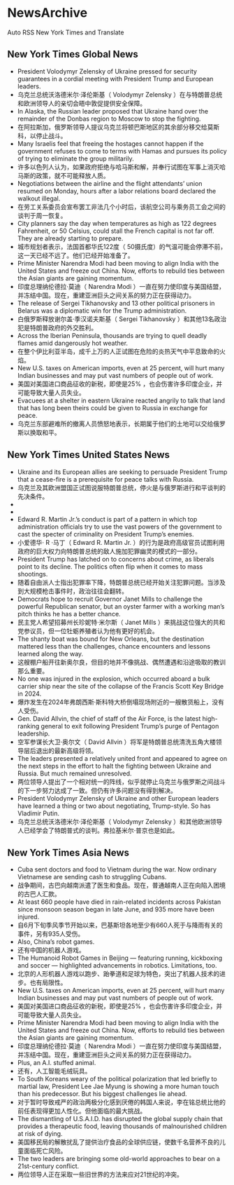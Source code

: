 # NewsArchive
Auto RSS New York Times and Translate

## New York Times Global News
* President Volodymyr Zelensky of Ukraine pressed for security guarantees in a cordial meeting with President Trump and European leaders.
* 乌克兰总统沃洛德米尔·泽伦斯基（ Volodymyr Zelensky ）在与特朗普总统和欧洲领导人的亲切会晤中敦促提供安全保障。
* In Alaska, the Russian leader proposed that Ukraine hand over the remainder of the Donbas region to Moscow to stop the fighting.
* 在阿拉斯加，俄罗斯领导人提议乌克兰将顿巴斯地区的其余部分移交给莫斯科，以停止战斗。
* Many Israelis feel that freeing the hostages cannot happen if the government refuses to come to terms with Hamas and pursues its policy of trying to eliminate the group militarily.
* 许多以色列人认为，如果政府拒绝与哈马斯和解，并奉行试图在军事上消灭哈马斯的政策，就不可能释放人质。
* Negotiations between the airline and the flight attendants’ union resumed on Monday, hours after a labor relations board declared the walkout illegal.
* 在劳工关系委员会宣布罢工非法几个小时后，该航空公司与乘务员工会之间的谈判于周一恢复。
* City planners say the day when temperatures as high as 122 degrees Fahrenheit, or 50 Celsius, could stall the French capital is not far off. They are already starting to prepare.
* 城市规划者表示，法国首都华氏122度（ 50摄氏度）的气温可能会停滞不前，这一天已经不远了。他们已经开始准备了。
* Prime Minister Narendra Modi had been moving to align India with the United States and freeze out China. Now, efforts to rebuild ties between the Asian giants are gaining momentum.
* 印度总理纳伦德拉·莫迪（ Narendra Modi ）一直在努力使印度与美国结盟，并冻结中国。现在，重建亚洲巨头之间关系的努力正在获得动力。
* The release of Sergei Tikhanovsky and 13 other political prisoners in Belarus was a diplomatic win for the Trump administration.
* 白俄罗斯释放谢尔盖·季汉诺夫斯基（ Sergei Tikhanovsky ）和其他13名政治犯是特朗普政府的外交胜利。
* Across the Iberian Peninsula, thousands are trying to quell deadly flames amid dangerously hot weather.
* 在整个伊比利亚半岛，成千上万的人正试图在危险的炎热天气中平息致命的火焰。
* New U.S. taxes on American imports, even at 25 percent, will hurt many Indian businesses and may put vast numbers of people out of work.
* 美国对美国进口商品征收的新税，即使是25% ，也会伤害许多印度企业，并可能导致大量人员失业。
* Evacuees at a shelter in eastern Ukraine reacted angrily to talk that land that has long been theirs could be given to Russia in exchange for peace.
* 乌克兰东部避难所的撤离人员愤怒地表示，长期属于他们的土地可以交给俄罗斯以换取和平。

## New York Times United States News
* Ukraine and its European allies are seeking to persuade President Trump that a cease-fire is a prerequisite for peace talks with Russia.
* 乌克兰及其欧洲盟国正试图说服特朗普总统，停火是与俄罗斯进行和平谈判的先决条件。
* 
* 
* Edward R. Martin Jr.’s conduct is part of a pattern in which top administration officials try to use the vast powers of the government to cast the specter of criminality on President Trump’s enemies.
* 小爱德华· R ·马丁（ Edward R. Martin Jr. ）的行为是政府高级官员试图利用政府的巨大权力向特朗普总统的敌人施加犯罪幽灵的模式的一部分。
* President Trump has latched on to concerns about crime, as liberals point to its decline. The politics often flip when it comes to mass shootings.
* 随着自由派人士指出犯罪率下降，特朗普总统已经开始关注犯罪问题。当涉及到大规模枪击事件时，政治往往会翻转。
* Democrats hope to recruit Governor Janet Mills to challenge the powerful Republican senator, but an oyster farmer with a working man’s pitch thinks he has a better chance.
* 民主党人希望招募州长珍妮特·米尔斯（ Janet Mills ）来挑战这位强大的共和党参议员，但一位牡蛎养殖者认为他有更好的机会。
* The shanty boat was bound for New Orleans, but the destination mattered less than the challenges, chance encounters and lessons learned along the way.
* 这艘棚户船开往新奥尔良，但目的地并不像挑战、偶然遭遇和沿途吸取的教训那么重要。
* No one was injured in the explosion, which occurred aboard a bulk carrier ship near the site of the collapse of the Francis Scott Key Bridge in 2024.
* 爆炸发生在2024年弗朗西斯·斯科特大桥倒塌现场附近的一艘散货船上，没有人受伤。
* Gen. David Allvin, the chief of staff of the Air Force, is the latest high-ranking general to exit following President Trump’s purge of Pentagon leadership.
* 空军参谋长大卫·奥尔文（ David Allvin ）将军是特朗普总统清洗五角大楼领导层后退出的最新高级将领。
* The leaders presented a relatively united front and appeared to agree on the next steps in the effort to halt the fighting between Ukraine and Russia. But much remained unresolved.
* 两位领导人提出了一个相对统一的阵线，似乎就停止乌克兰与俄罗斯之间战斗的下一步努力达成了一致。但仍有许多问题没有得到解决。
* President Volodymyr Zelensky of Ukraine and other European leaders have learned a thing or two about negotiating, Trump-style. So has Vladimir Putin.
* 乌克兰总统沃洛德米尔·泽伦斯基（ Volodymyr Zelensky ）和其他欧洲领导人已经学会了特朗普式的谈判。弗拉基米尔·普京也是如此。

## New York Times Asia News
* Cuba sent doctors and food to Vietnam during the war. Now ordinary Vietnamese are sending cash to struggling Cubans.
* 战争期间，古巴向越南派遣了医生和食品。现在，普通越南人正在向陷入困境的古巴人汇款。
* At least 660 people have died in rain-related incidents across Pakistan since monsoon season began in late June, and 935 more have been injured.
* 自6月下旬季风季节开始以来，巴基斯坦各地至少有660人死于与降雨有关的事件，另有935人受伤。
* Also, China’s robot games.
* 还有中国的机器人游戏。
* The Humanoid Robot Games in Beijing — featuring running, kickboxing and soccer — highlighted advancements in robotics. Limitations, too.
* 北京的人形机器人游戏以跑步、跆拳道和足球为特色，突出了机器人技术的进步。也有局限性。
* New U.S. taxes on American imports, even at 25 percent, will hurt many Indian businesses and may put vast numbers of people out of work.
* 美国对美国进口商品征收的新税，即使是25% ，也会伤害许多印度企业，并可能导致大量人员失业。
* Prime Minister Narendra Modi had been moving to align India with the United States and freeze out China. Now, efforts to rebuild ties between the Asian giants are gaining momentum.
* 印度总理纳伦德拉·莫迪（ Narendra Modi ）一直在努力使印度与美国结盟，并冻结中国。现在，重建亚洲巨头之间关系的努力正在获得动力。
* Plus, an A.I. stuffed animal.
* 还有，人工智能毛绒玩具。
* To South Koreans weary of the political polarization that led briefly to martial law, President Lee Jae Myung is showing a more human touch than his predecessor. But his biggest challenges lie ahead.
* 对于暂时导致戒严的政治两极分化感到厌倦的韩国人来说，李在铭总统比他的前任表现得更加人性化。但他面临的最大挑战。
* The dismantling of U.S.A.I.D. has disrupted the global supply chain that provides a therapeutic food, leaving thousands of malnourished children at risk of dying.
* 美国移民局的解散扰乱了提供治疗食品的全球供应链，使数千名营养不良的儿童面临死亡风险。
* The two leaders are bringing some old-world approaches to bear on a 21st-century conflict.
* 两位领导人正在采取一些旧世界的方法来应对21世纪的冲突。

